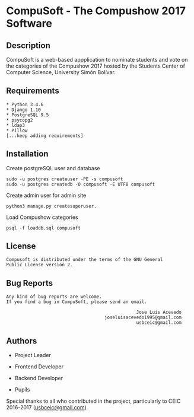 # CompuSoft - The Compushow 2017 Software

## Description
CompuSoft is a web-based appplication to nominate students and vote on the categories of the Compushow 2017 hosted by the Students Center of Computer Science, University Simón Bolívar.


## Requirements
```
* Python 3.4.6
* Django 1.10
* PostgreSQL 9.5
* psycopg2
* ldap3
* Pillow
[...keep adding requirements]
```

## Installation
Create postgreSQL user and database
```
sudo -u postgres createuser -PE -s compusoft
sudo -u postgres createdb -O compusoft -E UTF8 compusoft
```
Create admin user for admin site
```
python3 manage.py createsuperuser.
```
Load Compushow categories
```
psql -f loaddb.sql compusoft
```

## License
```
Compusoft is distributed under the terms of the GNU General
Public License version 2.
```

## Bug Reports
```
Any kind of bug reports are welcome.
If you find a bug in CompuSoft, please send an email.

                                                 Jose Luis Acevedo
                                     joseluisacevedo1995@gmail.com
                                                 usbceic@gmail.com
```

## Authors
- Project Leader
        
- Frontend Developer

- Backend Developer
        
- Pupils
        
Special thanks to all who contributed in the project, particularly to CEIC 2016-2017 (usbceic@gmail.com).
